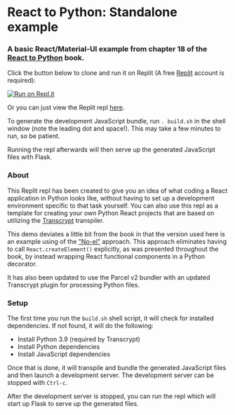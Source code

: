 # React to Python: Standalone example

### A basic React/Material-UI example from chapter 18 of the [React to Python](https://pyreact.com) book.

Click the button below to clone and run it on Replit (A free [Replit](https://replit.com/) account is required):

[![Run on Repl.it](https://repl.it/badge/github/JennaSys/replit_rtp_standalone)](https://repl.it/github/JennaSys/replit_rtp_standalone)

Or you can just view the Replit repl [here](https://replit.com/@JennaSys/replitrtpstandalone).

To generate the development JavaScript bundle, run `. build.sh` in the shell window (note the leading dot and space!). This may take a few minutes to run, so be patient.

Running the repl afterwards will then serve up the generated JavaScript files with Flask.

### About
This Replit repl has been created to give you an idea of what coding a React application in Python looks like, without having to set up a development environment specific to that task yourself.  You can also use this repl as a template for creating your own Python React projects that are based on utilizing the [Transcrypt](https://www.transcrypt.org) transpiler.

This demo deviates a little bit from the book in that the version used here is an example using of the ["No-el"](https://dev.to/jennasys/no-el-eliminate-explicit-calls-to-createelement-when-using-python-to-code-react-applications-5214) approach.  This approach eliminates having to call `React.createElement()` explicitly, as was presented throughout the book, by instead wrapping React functional components in a Python decorator.

It has also been updated to use the Parcel v2 bundler with an updated Transcrypt plugin for processing Python files.

### Setup
The first time you run the `build.sh` shell script, it will check for installed dependencies.  If not found, it will do the following:  
- Install Python 3.9 (required by Transcrypt)
- Install Python dependencies
- Install JavaScript dependencies

Once that is done, it will transpile and bundle the generated JavaScript files and then launch a development server. The development server can be stopped with `Ctrl-c`.

After the development server is stopped, you can run the repl which will start up Flask to serve up the generated files.

